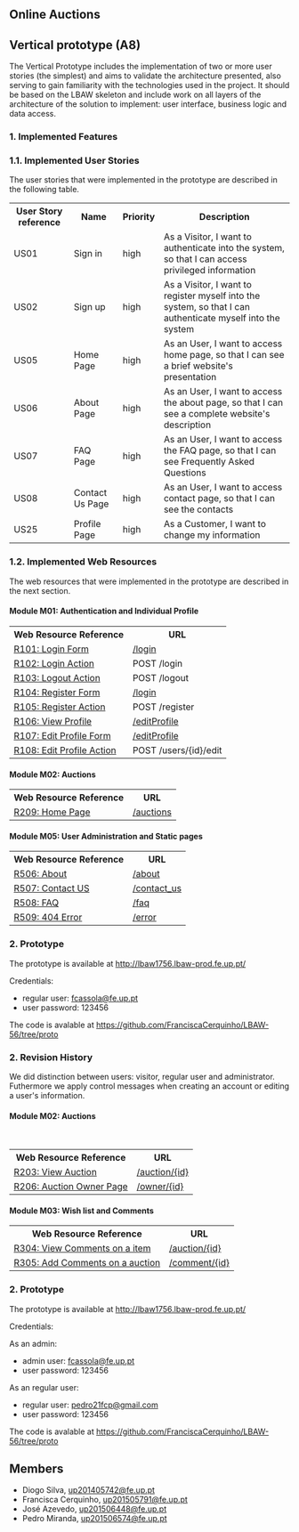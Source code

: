 ## Online Auctions
## Vertical prototype (A8)
    
The Vertical Prototype includes the implementation of two or more user stories (the simplest) and 
aims to validate the architecture presented, also serving to gain familiarity with the technologies used 
in the project. It should be based on the LBAW skeleton and include work on all layers of the 
architecture of the solution to implement: user interface, business logic and data access.

### 1. Implemented Features
### 1.1. Implemented User Stories

The user stories that were implemented in the prototype are described in the following table.

<table>
    <tr>
        <th>User Story reference</th>
        <th>Name</th>
        <th>Priority</th>
        <th>Description</th>
    </tr>
    <tr>
        <td>US01</th>
        <td>Sign in</td>
        <td>high</td>
        <td>As a Visitor, I want to authenticate into the system, so that I can access privileged information</td>
    </tr>
      <tr>
        <td>US02</th>
        <td>Sign up</td>
        <td>high</td>
        <td>As a Visitor, I want to register myself into the system, so that I can authenticate myself into the system</td>
    </tr>
     <tr>
        <td>US05</th>
        <td>Home Page</td>
        <td>high</td>
        <td>As an User, I want to access home page, so that I can see a brief website's presentation</td>
    </tr>
        <tr>
        <td>US06</th>
        <td>About Page</td>
        <td>high</td>
        <td>As an User, I want to access the about page, so that I can see a complete website's description</td>
    </tr>
    </tr>
        <tr>
        <td>US07</th>
        <td>FAQ Page</td>
        <td>high</td>
        <td>As an User, I want to access the FAQ page, so that I can see Frequently Asked Questions</td>
    </tr>
          <tr>
        <td>US08</th>
        <td>Contact Us Page</td>
        <td>high</td>
        <td>As an User, I want to access contact page, so that I can see the contacts</td>
    </tr>
             <tr>
        <td>US25</th>
        <td>Profile Page</td>
        <td>high</td>
        <td>As a Customer, I want to change my information</td>
    </tr>
   
</table>

### 1.2. Implemented Web Resources
    
The web resources that were implemented in the prototype are described in the next section.

#### Module M01: Authentication and Individual Profile

<table>
    <tr>
        <th>Web Resource Reference</th>
        <th>URL</th>
    </tr>
    <tr>
        <td><a href="https://github.com/FranciscaCerquinho/LBAW-56/tree/artefacts/A7#r101-login-form">R101: Login Form</a></td>
        <td>
            <a href="http://lbaw1756.lbaw-prod.fe.up.pt/login">/login</a>
        </td>
    </tr>
    <tr>
        <td><a href="https://github.com/FranciscaCerquinho/LBAW-56/tree/artefacts/A7#r102-login-action">R102: Login Action</a></td>
        <td>POST /login</td>
    </tr>
      <tr>
        <td><a href="https://github.com/FranciscaCerquinho/LBAW-56/tree/artefacts/A7#r103-logout-action">R103: Logout Action</a></td>
        <td>POST /logout</td>
    </tr>
    <tr>
        <td><a href="https://github.com/FranciscaCerquinho/LBAW-56/tree/artefacts/A7#r104-register-form">R104: Register Form</a></td>
        <td>
           <a href="http://lbaw1756.lbaw-prod.fe.up.pt/login">/login</a>
        </td>
    </tr>
    <tr>
        <td><a href="https://github.com/FranciscaCerquinho/LBAW-56/tree/artefacts/A7#r105-register-action">R105: Register Action</a></td>
        <td>POST /register</td>
    </tr>
    <tr>
        <td><a href="https://github.com/FranciscaCerquinho/LBAW-56/tree/artefacts/A7#r106-view-profile">R106: View Profile</a></td>
        <td>
            <a href="http://lbaw1756.lbaw-prod.fe.up.pt/editProfile">/editProfile</a>
        </td>
    </tr>
    <tr>
        <td><a href="https://github.com/FranciscaCerquinho/LBAW-56/tree/artefacts/A7#r108-edit-profile-form">R107: Edit Profile Form</a></td>
        <td>
           <a href="http://lbaw1756.lbaw-prod.fe.up.pt/editProfile">/editProfile</a>
        </td>
    </tr>
    <tr>
        <td><a href="https://github.com/FranciscaCerquinho/LBAW-56/tree/artefacts/A7#r108-edit-profile-action">R108: Edit Profile Action</a></td>
        <td>POST /users/{id}/edit</td>
    </tr>
</table>

#### Module M02: Auctions


<table>
    <tr>
        <th>Web Resource Reference</th>
        <th>URL</th>
    </tr>
    <tr>
        <td><a href="https://github.com/FranciscaCerquinho/LBAW-56/tree/artefacts/A7#r209-homepage">R209: Home Page</a></td>
        <td>
            <a href="http://lbaw1756.lbaw-prod.fe.up.pt/auctions">/auctions</a>
        </td>
    </tr>
</table>

#### Module M05: User Administration and Static pages

<table>
    <tr>
        <th>Web Resource Reference</th>
        <th>URL</th>
    </tr>
    <tr>
        <td><a href="https://github.com/FranciscaCerquinho/LBAW-56/tree/artefacts/A7#r506-about">R506: About</a></td>
        <td>
           <a href="http://lbaw1756.lbaw-prod.fe.up.pt/about">/about</a>
        </td>
    </tr>
    <tr>
        <td><a href="https://github.com/FranciscaCerquinho/LBAW-56/tree/artefacts/A7#r507-contact-us">R507: Contact US</a></td>
        <td>
           <a href="http://lbaw1756.lbaw-prod.fe.up.pt/contact_us">/contact_us</a>
        </td>
    </tr>
    <tr>
        <td><a href="https://github.com/FranciscaCerquinho/LBAW-56/tree/artefacts/A7#r508-faq">R508: FAQ</a></td>
        <td>
           <a href="http://lbaw1756.lbaw-prod.fe.up.pt/faq">/faq</a>
        </td>
    </tr>
    <tr>
        <td><a href="https://github.com/FranciscaCerquinho/LBAW-56/tree/artefacts/A7#r509-404-error">R509: 404 Error</a></td>
        <td>
            <a href="http://lbaw1756.lbaw-prod.fe.up.pt/error">/error</a>
        </td>
    </tr>
</table>

### 2. Prototype

The prototype is available at http://lbaw1756.lbaw-prod.fe.up.pt/

Credentials:

* regular user: fcassola@fe.up.pt
* user password: 123456

The code is avalable at 
https://github.com/FranciscaCerquinho/LBAW-56/tree/proto

### 2. Revision History

We did distinction between users: visitor, regular user and administrator.
Futhermore we apply control messages when creating an account or editing a user's information.
#### Module M02: Auctions

<table>
    <tr>
        <th>Web Resource Reference</th>
        <th>URL</th>
    </tr>
    <tr>
        <td><a href="https://github.com/FranciscaCerquinho/LBAW-56/tree/artefacts/A7#r203-view-auction">R203: View Auction</a></td>
        <td>
            <a href="http://lbaw1756.lbaw-prod.fe.up.pt/auction/11">/auction/{id}</a>
        </td>
    </tr>
        <tr>
        <td><a href="https://github.com/FranciscaCerquinho/LBAW-56/tree/artefacts/A7#r206auction-owner-page">R206: Auction Owner Page</a></td>
        <td>
            <a href="http://lbaw1756.lbaw-prod.fe.up.pt/owner/11">/owner/{id}</a>
        </td>
    </tr>
</table>

#### Module M03: Wish list and Comments

<table>
    <tr>
        <th>Web Resource Reference</th>
        <th>URL</th>
    </tr>
    <tr>
        <td><a href="https://github.com/FranciscaCerquinho/LBAW-56/tree/artefacts/A7#r304-view-comments-on-a-item">R304: View Comments on a item</a></td>
        <td>
            <a href="http://lbaw1756.lbaw-prod.fe.up.pt/auction/11">/auction/{id}</a>
        </td>
    </tr>
      <tr>
        <td><a href="https://github.com/FranciscaCerquinho/LBAW-56/tree/artefacts/A7#r305-add-comments-on-a-auction">R305: Add Comments on a auction</a></td>
        <td>
            <a href="http://lbaw1756.lbaw-prod.fe.up.pt/auction/11">/comment/{id}</a>
        </td>
    </tr>
</table>

### 2. Prototype

The prototype is available at http://lbaw1756.lbaw-prod.fe.up.pt/

Credentials:

As an admin:
* admin user: fcassola@fe.up.pt
* user password: 123456

As an regular user:
* regular user: pedro21fcp@gmail.com
* user password: 123456

The code is avalable at 
https://github.com/FranciscaCerquinho/LBAW-56/tree/proto


## Members

- Diogo Silva, up201405742@fe.up.pt
- Francisca Cerquinho, up201505791@fe.up.pt
- José Azevedo, up201506448@fe.up.pt
- Pedro Miranda, up201506574@fe.up.pt
